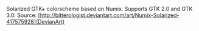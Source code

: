 Solarized GTK+ colorscheme based on Numix. Supports GTK 2.0 and GTK 3.0.
Source:
[http://bitterologist.deviantart.com/art/Numix-Solarized-417575928](DevianArt)
